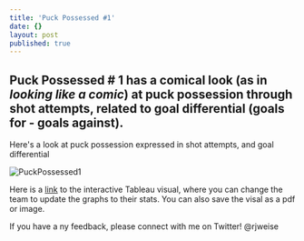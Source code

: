```yaml
---
title: 'Puck Possessed #1'
date: {}
layout: post
published: true
---
```


## Puck Possessed # 1 has a comical look (as in _looking like a comic_) at puck possession through shot attempts, related to goal differential (goals for - goals against).

Here's a look at puck possession expressed in shot attempts, and goal differential

![PuckPossessed1]({{site.url}}{{site.baseurl}}/images/PUCK%20POSSESSED%20NR%201.png "Puck Possessed #1")

Here is a [link](https://public.tableau.com/views/PUCKPOSSESSED1/PUCKPOSSESSEDNR1?:embed=y&:display_count=yes) to the interactive Tableau visual, where you can change the team to update the graphs to their stats. You can also save the visal as a pdf or image.

If you have a ny feedback, please connect with me on Twitter! @rjweise
